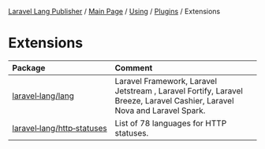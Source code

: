 [Laravel Lang Publisher][link_source] / [Main Page](../../index.md) / [Using](../index.md) / [Plugins](index.md) / Extensions

# Extensions

| Package | Comment |
|:---|:---|
| [laravel&#x2011;lang/lang](https://github.com/Laravel-Lang/lang) | Laravel Framework, Laravel Jetstream , Laravel Fortify, Laravel Breeze, Laravel Cashier, Laravel Nova and Laravel Spark. |
| [laravel&#x2011;lang/http&#x2011;statuses](https://github.com/Laravel-Lang/http-statuses) | List of 78 languages for HTTP statuses. |

[link_source]:  https://github.com/Laravel-Lang/publisher
